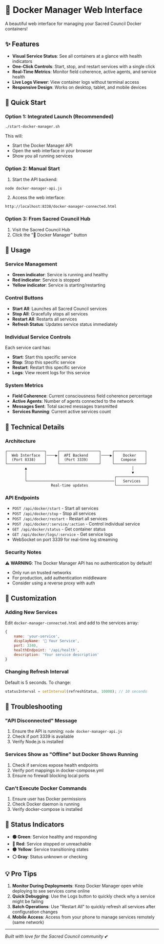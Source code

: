 # 🐳 Docker Manager Web Interface

A beautiful web interface for managing your Sacred Council Docker containers!

## ✨ Features

- **Visual Service Status**: See all containers at a glance with health indicators
- **One-Click Controls**: Start, stop, and restart services with a single click
- **Real-Time Metrics**: Monitor field coherence, active agents, and service health
- **Live Logs Viewer**: View container logs without terminal access
- **Responsive Design**: Works on desktop, tablet, and mobile devices

## 🚀 Quick Start

### Option 1: Integrated Launch (Recommended)
```bash
./start-docker-manager.sh
```
This will:
- Start the Docker Manager API
- Open the web interface in your browser
- Show you all running services

### Option 2: Manual Start
1. Start the API backend:
```bash
node docker-manager-api.js
```

2. Access the web interface:
```
http://localhost:8338/docker-manager-connected.html
```

### Option 3: From Sacred Council Hub
1. Visit the Sacred Council Hub
2. Click the "🐳 Docker Manager" button

## 🎯 Usage

### Service Management
- **Green indicator**: Service is running and healthy
- **Red indicator**: Service is stopped
- **Yellow indicator**: Service is starting/restarting

### Control Buttons
- **Start All**: Launches all Sacred Council services
- **Stop All**: Gracefully stops all services
- **Restart All**: Restarts all services
- **Refresh Status**: Updates service status immediately

### Individual Service Controls
Each service card has:
- **Start**: Start this specific service
- **Stop**: Stop this specific service
- **Restart**: Restart this specific service
- **Logs**: View recent logs for this service

### System Metrics
- **Field Coherence**: Current consciousness field coherence percentage
- **Active Agents**: Number of agents connected to the network
- **Messages Sent**: Total sacred messages transmitted
- **Services Running**: Current active services count

## 🔧 Technical Details

### Architecture
```
┌─────────────────┐     ┌──────────────────┐     ┌──────────────┐
│  Web Interface  │────▶│  API Backend     │────▶│    Docker    │
│  (Port 8338)    │     │  (Port 3339)     │     │   Compose    │
└─────────────────┘     └──────────────────┘     └──────────────┘
         ▲                                                │
         │                                                ▼
         │                                        ┌──────────────┐
         └────────────────────────────────────────│   Services   │
                     Real-time updates            └──────────────┘
```

### API Endpoints
- `POST /api/docker/start` - Start all services
- `POST /api/docker/stop` - Stop all services
- `POST /api/docker/restart` - Restart all services
- `POST /api/docker/:service/:action` - Control individual service
- `GET /api/docker/status` - Get container status
- `GET /api/docker/logs/:service` - Get service logs
- WebSocket on port 3339 for real-time log streaming

### Security Notes
⚠️ **WARNING**: The Docker Manager API has no authentication by default!
- Only run on trusted networks
- For production, add authentication middleware
- Consider using a reverse proxy with auth

## 🎨 Customization

### Adding New Services
Edit `docker-manager-connected.html` and add to the services array:
```javascript
{
    name: 'your-service',
    displayName: '🌟 Your Service',
    port: 3340,
    healthEndpoint: '/api/health',
    description: 'Your service description'
}
```

### Changing Refresh Interval
Default is 5 seconds. To change:
```javascript
statusInterval = setInterval(refreshStatus, 10000); // 10 seconds
```

## 🐛 Troubleshooting

### "API Disconnected" Message
1. Ensure the API is running: `node docker-manager-api.js`
2. Check if port 3339 is available
3. Verify Node.js is installed

### Services Show as "Offline" but Docker Shows Running
1. Check if services expose health endpoints
2. Verify port mappings in docker-compose.yml
3. Ensure no firewall blocking local ports

### Can't Execute Docker Commands
1. Ensure user has Docker permissions
2. Check Docker daemon is running
3. Verify docker-compose is installed

## 🚦 Status Indicators

- **🟢 Green**: Service healthy and responding
- **🔴 Red**: Service stopped or unreachable  
- **🟡 Yellow**: Service transitioning states
- **⚪ Gray**: Status unknown or checking

## 💡 Pro Tips

1. **Monitor During Deployments**: Keep Docker Manager open while deploying to see services come online
2. **Quick Debugging**: Use the Logs button to quickly check why a service might be failing
3. **Batch Operations**: Use "Restart All" to quickly refresh all services after configuration changes
4. **Mobile Access**: Access from your phone to manage services remotely (same network)

---

*Built with love for the Sacred Council community 💕*